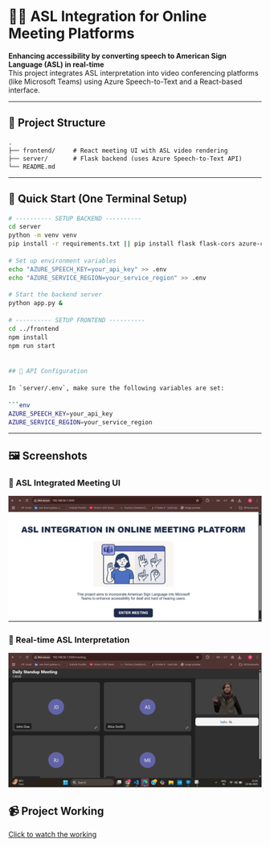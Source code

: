 # 🧏‍♂️ ASL Integration for Online Meeting Platforms

**Enhancing accessibility by converting speech to American Sign Language (ASL) in real-time**  
This project integrates ASL interpretation into video conferencing platforms (like Microsoft Teams) using Azure Speech-to-Text and a React-based interface.

---

## 📁 Project Structure

```
.
├── frontend/     # React meeting UI with ASL video rendering
├── server/       # Flask backend (uses Azure Speech-to-Text API)
└── README.md
```

---

## 🚀 Quick Start (One Terminal Setup)

````bash
# ---------- SETUP BACKEND ----------
cd server
python -m venv venv
pip install -r requirements.txt || pip install flask flask-cors azure-cognitiveservices-speech

# Set up environment variables
echo "AZURE_SPEECH_KEY=your_api_key" >> .env
echo "AZURE_SERVICE_REGION=your_service_region" >> .env

# Start the backend server
python app.py &

# ---------- SETUP FRONTEND ----------
cd ../frontend
npm install
npm run start


## 🔌 API Configuration

In `server/.env`, make sure the following variables are set:

```env
AZURE_SPEECH_KEY=your_api_key
AZURE_SERVICE_REGION=your_service_region
````

---

## 🖼 Screenshots

### 🔵 ASL Integrated Meeting UI

![Meeting UI Screenshot](/1.png)

### 🔴 Real-time ASL Interpretation

![Real-time ASL](/2.png)

## 📹 Project Working

[Click to watch the working](/working.mp4)
